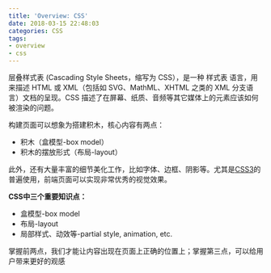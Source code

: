 ```yaml
---
title: 'Overview: CSS'
date: 2018-03-15 22:48:03
categories: CSS
tags: 
- overview
- css 
---
```


层叠样式表 (Cascading Style Sheets，缩写为 CSS），是一种 样式表 语言，用来描述 HTML 或 XML（包括如 SVG、MathML、XHTML 之类的 XML 分支语言）文档的呈现。CSS 描述了在屏幕、纸质、音频等其它媒体上的元素应该如何被渲染的问题。

构建页面可以想象为搭建积木，核心内容有两点：
- 积木（盒模型-box model）
- 积木的摆放形式（布局-layout）

此外，还有大量丰富的细节美化工作，比如字体、边框、阴影等。尤其是[CSS3](https://developer.mozilla.org/zh-CN/docs/Archive/CSS3)的普遍使用，前端页面可以实现非常优秀的视觉效果。

**CSS中三个重要知识点：**
- 盒模型-box model
- 布局-layout
- 局部样式、动效等-partial style, animation, etc.

掌握前两点，我们才能让内容出现在页面上正确的位置上；掌握第三点，可以给用户带来更好的观感





